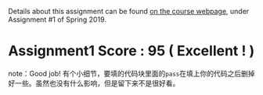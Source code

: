 Details about this assignment can be found [on the course webpage](http://cs231n.github.io/), under Assignment #1 of Spring 2019.

# Assignment1 Score : 95 ( Excellent ! ) 
note：Good job! 有个小细节，要填的代码块里面的```pass```在填上你的代码之后删掉好一些。虽然也没有什么影响，但是留下来不是很好看。